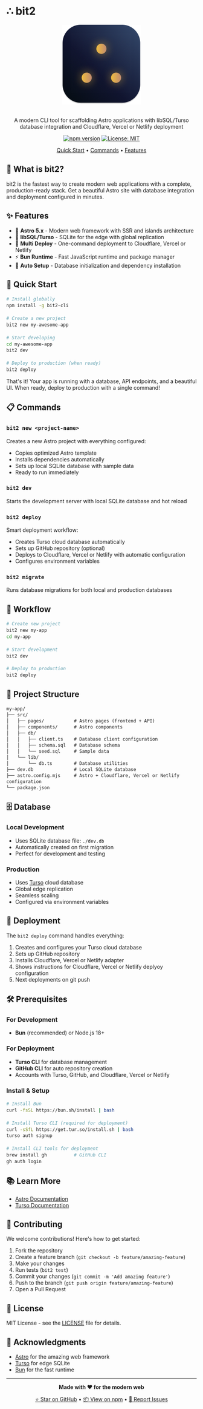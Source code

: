 # ∴ bit2

<div align="center">

<img style="margin-bottom: 1rem" src="https://raw.githubusercontent.com/bitbonsai/bit2/main/bitlogo.png" alt="bit2 logo">


A modern CLI tool for scaffolding Astro applications with libSQL/Turso database integration and Cloudflare, Vercel or Netlify deployment

[![npm version](https://badge.fury.io/js/bit2-cli.svg)](https://www.npmjs.com/package/bit2-cli)
[![License: MIT](https://img.shields.io/badge/License-MIT-yellow.svg)](https://opensource.org/licenses/MIT)

[Quick Start](#-quick-start) • [Commands](#-commands) • [Features](#-features)

</div>

## 🎯 What is bit2?

bit2 is the fastest way to create modern web applications with a complete, production-ready stack. Get a beautiful Astro site with database integration and deployment configured in minutes.

## ✨ Features

- 🚀 **Astro 5.x** - Modern web framework with SSR and islands architecture
- 💾 **libSQL/Turso** - SQLite for the edge with global replication
- 🎯 **Multi Deploy** - One-command deployment to Cloudflare, Vercel or Netlify
- ⚡ **Bun Runtime** - Fast JavaScript runtime and package manager
- 🔄 **Auto Setup** - Database initialization and dependency installation

## 🚀 Quick Start

```bash
# Install globally
npm install -g bit2-cli

# Create a new project
bit2 new my-awesome-app

# Start developing
cd my-awesome-app
bit2 dev

# Deploy to production (when ready)
bit2 deploy
```

That's it! Your app is running with a database, API endpoints, and a beautiful UI. When ready, deploy to production with a single command!

## 📋 Commands

### `bit2 new <project-name>`
Creates a new Astro project with everything configured:
- Copies optimized Astro template
- Installs dependencies automatically
- Sets up local SQLite database with sample data
- Ready to run immediately

### `bit2 dev`
Starts the development server with local SQLite database and hot reload

### `bit2 deploy`
Smart deployment workflow:
- Creates Turso cloud database automatically
- Sets up GitHub repository (optional)
- Deploys to Cloudflare, Vercel or Netlify with automatic configuration
- Configures environment variables

### `bit2 migrate`
Runs database migrations for both local and production databases

## 🎯 Workflow

```bash
# Create new project
bit2 new my-app
cd my-app

# Start development  
bit2 dev

# Deploy to production
bit2 deploy
```

## 📁 Project Structure

```
my-app/
├── src/
│   ├── pages/           # Astro pages (frontend + API)
│   ├── components/      # Astro components
│   ├── db/
│   │   ├── client.ts    # Database client configuration
│   │   ├── schema.sql   # Database schema
│   │   └── seed.sql     # Sample data
│   └── lib/
│       └── db.ts        # Database utilities
├── dev.db               # Local SQLite database
├── astro.config.mjs     # Astro + Cloudflare, Vercel or Netlify configuration
└── package.json
```

## 🗄️ Database

### Local Development
- Uses SQLite database file: `./dev.db`
- Automatically created on first migration
- Perfect for development and testing

### Production
- Uses [Turso](https://turso.tech/) cloud database
- Global edge replication
- Seamless scaling
- Configured via environment variables

## 🚀 Deployment

The `bit2 deploy` command handles everything:

1. Creates and configures your Turso cloud database
2. Sets up GitHub repository
3. Installs Cloudflare, Vercel or Netlify adapter  
4. Shows instructions for Cloudflare, Vercel or Netlify deplyoy  configuration
5. Next deployments on git push

## 🛠️ Prerequisites

### For Development
- **Bun** (recommended) or Node.js 18+

### For Deployment  
- **Turso CLI** for database management
- **GitHub CLI** for auto repository creation
- Accounts with Turso, GitHub, and Cloudflare, Vercel or Netlify

### Install & Setup
```bash
# Install Bun
curl -fsSL https://bun.sh/install | bash

# Install Turso CLI (required for deployment)
curl -sSfL https://get.tur.so/install.sh | bash
turso auth signup

# Install CLI tools for deployment
brew install gh          # GitHub CLI  
gh auth login
```

## 📚 Learn More

- [Astro Documentation](https://docs.astro.build)
- [Turso Documentation](https://docs.turso.tech)

## 🤝 Contributing

We welcome contributions! Here's how to get started:

1. Fork the repository
2. Create a feature branch (`git checkout -b feature/amazing-feature`)
3. Make your changes
4. Run tests (`bit2 test`)
5. Commit your changes (`git commit -m 'Add amazing feature'`)
6. Push to the branch (`git push origin feature/amazing-feature`)
7. Open a Pull Request

## 📝 License

MIT License - see the [LICENSE](LICENSE) file for details.

## 🙏 Acknowledgments

- [Astro](https://astro.build) for the amazing web framework
- [Turso](https://turso.tech) for edge SQLite
- [Bun](https://bun.sh) for the fast runtime

---

<div align="center">

**Made with ❤️ for the modern web**

[⭐ Star on GitHub](https://github.com/bitbons-ai/bit2) • [📦 View on npm](https://www.npmjs.com/package/bit2-cli) • [🐛 Report Issues](https://github.com/bitbons-ai/bit2/issues)

</div>
